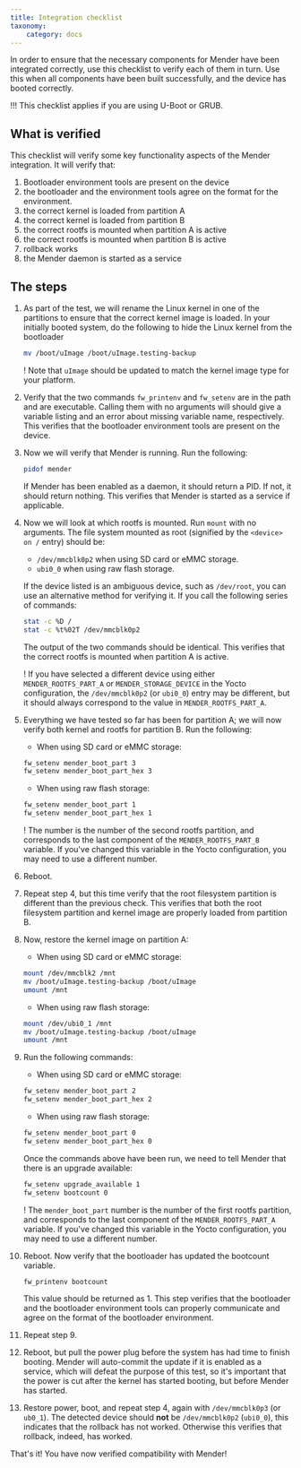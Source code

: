 ```yaml
---
title: Integration checklist
taxonomy:
    category: docs
---
```


In order to ensure that the necessary components for Mender have been integrated correctly, use this checklist to verify each of them in turn. Use this when all components have been built successfully, and the device has booted correctly.

!!! This checklist applies if you are using U-Boot or GRUB.

## What is verified

This checklist will verify some key functionality aspects of the Mender integration. It will verify that:

1. Bootloader environment tools are present on the device
2. the bootloader and the environment tools agree on the format for the environment.
3. the correct kernel is loaded from partition A
4. the correct kernel is loaded from partition B
5. the correct rootfs is mounted when partition A is active
6. the correct rootfs is mounted when partition B is active
7. rollback works
8. the Mender daemon is started as a service

## The steps

1. As part of the test, we will rename the Linux kernel in one of the partitions to ensure that the correct kernel image is loaded. In your initially booted system, do the following to hide the Linux kernel from the bootloader

   ```bash
   mv /boot/uImage /boot/uImage.testing-backup
   ```

   ! Note that `uImage` should be updated to match the kernel image type for your platform.

2. Verify that the two commands `fw_printenv` and `fw_setenv` are in the path and are executable. Calling them with no arguments will should give a variable listing and an error about missing variable name, respectively. This verifies that the bootloader environment tools are present on the device.

3. Now we will verify that Mender is running. Run the following:

   ```bash
   pidof mender
   ```

   If Mender has been enabled as a daemon, it should return a PID. If not, it should return nothing. This verifies that Mender is started as a service if applicable.

4. Now we will look at which rootfs is mounted. Run `mount` with no arguments. The file system mounted as root (signified by the `<device> on /` entry) should be:

   - `/dev/mmcblk0p2` when using SD card or eMMC storage.
   - `ubi0_0` when using raw flash storage.

   If the device listed is an ambiguous device, such as `/dev/root`, you can use an alternative method for verifying it. If you call the following series of commands:

   ```bash
   stat -c %D /
   stat -c %t%02T /dev/mmcblk0p2
   ```

   The output of the two commands should be identical. This verifies that the correct rootfs is mounted when partition A is active.

   ! If you have selected a different device using either `MENDER_ROOTFS_PART_A` or `MENDER_STORAGE_DEVICE` in the Yocto configuration, the `/dev/mmcblk0p2` (or `ubi0_0`) entry may be different, but it should always correspond to the value in `MENDER_ROOTFS_PART_A`.

5. Everything we have tested so far has been for partition A; we will now verify both kernel and rootfs for partition B. Run the following:

   - When using SD card or eMMC storage:
   ```bash
   fw_setenv mender_boot_part 3
   fw_setenv mender_boot_part_hex 3
   ```

   - When using raw flash storage:
   ```bash
   fw_setenv mender_boot_part 1
   fw_setenv mender_boot_part_hex 1
   ```

   ! The number is the number of the second rootfs partition, and corresponds to the last component of the `MENDER_ROOTFS_PART_B` variable. If you've changed this variable in the Yocto configuration, you may need to use a different number.

6. Reboot.

7. Repeat step 4, but this time verify that the root filesystem partition is different than the previous check. This verifies that both the root filesystem partition and kernel image are properly loaded from partition B.

8. Now, restore the kernel image on partition A:

    - When using SD card or eMMC storage:
    ```bash
    mount /dev/mmcblk2 /mnt
    mv /boot/uImage.testing-backup /boot/uImage
    umount /mnt
    ```

    - When using raw flash storage:
    ```bash
    mount /dev/ubi0_1 /mnt
    mv /boot/uImage.testing-backup /boot/uImage
    umount /mnt
    ```

9. Run the following commands:

    - When using SD card or eMMC storage:
    ```bash
    fw_setenv mender_boot_part 2
    fw_setenv mender_boot_part_hex 2
    ```

    - When using raw flash storage:
    ```bash
    fw_setenv mender_boot_part 0
    fw_setenv mender_boot_part_hex 0
    ```

    Once the commands above have been run, we need to tell Mender that there is an upgrade available:

    ```bash
    fw_setenv upgrade_available 1
    fw_setenv bootcount 0
    ```


    ! The `mender_boot_part` number is the number of the first rootfs partition, and corresponds to the last component of the `MENDER_ROOTFS_PART_A` variable. If you've changed this variable in the Yocto configuration, you may need to use a different number.

10. Reboot.  Now verify that the bootloader has updated the bootcount variable.

    ```bash
    fw_printenv bootcount
    ```

    This value should be returned as 1. This step verifies that the bootloader and the bootloader environment tools can properly communicate and agree on the format of the bootloader environment.

11. Repeat step 9.

12. Reboot, but pull the power plug before the system has had time to finish booting. Mender will auto-commit the update if it is enabled as a service, which will defeat the purpose of this test, so it's important that the power is cut after the kernel has started booting, but before Mender has started.

13. Restore power, boot, and repeat step 4, again with `/dev/mmcblk0p3` (or `ub0_1`). The detected device should **not** be `/dev/mmcblk0p2` (`ubi0_0`), this indicates that the rollback has not worked. Otherwise this verifies that rollback, indeed, has worked.

That's it! You have now verified compatibility with Mender!
